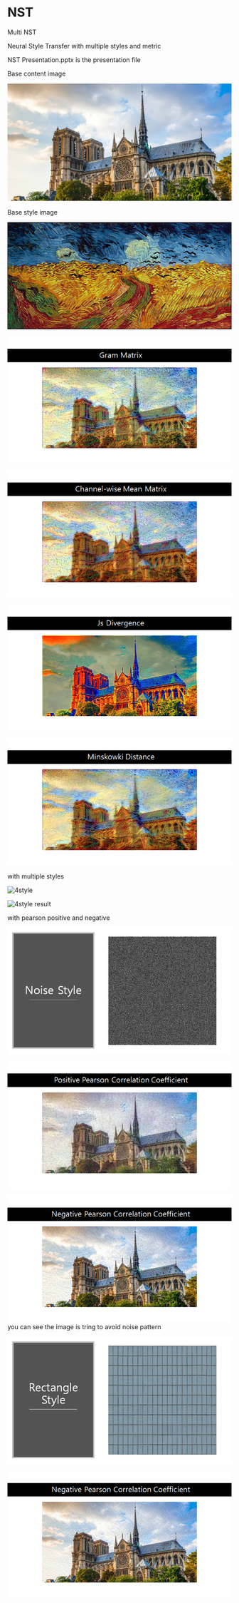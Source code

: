 # NST
Multi NST

Neural Style Transfer with multiple styles and metric

NST Presentation.pptx is the presentation file





Base content image

![content](./results/content.png)

Base style image

![style](./results/style.png)

![gram](./results/gram_matrix.png)

![channel](./results/channel-wise_mean_matrix.png)

![js](./results/js_divergence.png)

![minskowki](./results/minskowki_distance.png)



with multiple styles

![4style](./results/4style.png)

![4style result](./results/4style_results.png)


with pearson positive and negative

![style](./results/noise_style.png)

![style](./results/noise_positive.png)

![style](./results/noise_negative.png)
you can see the image is tring to avoid noise pattern

![style](./results/Rectangle_Style.png)

![style](./results/Rectangle_negative.png)


